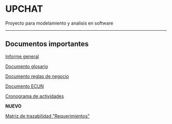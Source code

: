 # UPCHAT
Proyecto para modelamiento y analisis en software
___
## Documentos importantes

[Informe general](https://comunidadupnedu-my.sharepoint.com/:w:/g/personal/n00285693_upn_pe/EQDVqFOxmzhIucfx4Jal0AcBkLmBFPmhtd_ehe3uNrKVsg?e=WowPR9)

[Documento glosario](https://www.google.com/url?sa=j&url=https%3A%2F%2Fcomunidadupnedu-my.sharepoint.com%2F%3Aw%3A%2Fg%2Fpersonal%2Fn00285693_upn_pe%2FEXtWb0Pb8S9Nnp2lT8lva4YBg8QQILahPa-EMdlDh5-Ymg%3Fe%3DWxxkLb&uct=1637066304&usg=HWozrcz_R0PaZah9jWdWT7JPhGs.&source=meet)

[Documento reglas de negocio](https://comunidadupnedu-my.sharepoint.com/:w:/g/personal/n00284647_upn_pe/Ef3Wc-UtJ-hCqKI1IHEdykMBU56Ppd45a9HYee-_yaWeIA?e=fMHojO)

[Documento ECUN](https://comunidadupnedu-my.sharepoint.com/:w:/g/personal/n00285693_upn_pe/EbqYerjW2a1Km6mOYCQjv_8BbHqOc5gjAELUUepvCABFDw?e=lg0qhU)

[Cronograma de actividades](https://comunidadupnedu-my.sharepoint.com/:x:/g/personal/n00284647_upn_pe/EUPjQJSzloJEghPiv-xQRgUBTM0M-omBddoeNboWMS7c5g?e=rvlybO)

**NUEVO**

[Matriz de trazabilidad "Requerimientos"](https://docs.google.com/spreadsheets/d/1USD375RgdDLkcrbAqMznaZQkJxc8scA_6cLzxb3il9I/edit?usp=sharing)
